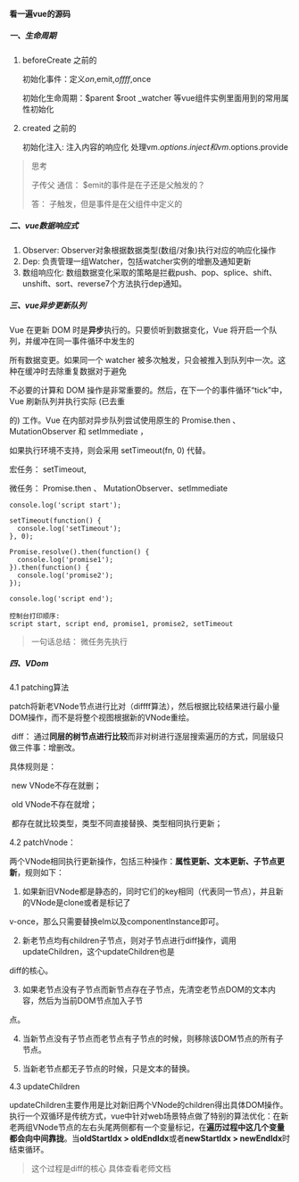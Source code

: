 #### 看一遍vue的源码

##### 一、生命周期

1. beforeCreate  之前的

   初始化事件：定义$on,$emit,$offff,$once

   初始化生命周期：$parent $root _watcher 等vue组件实例里面用到的常用属性初始化 

2. created 之前的

   初始化注入:  注入内容的响应化 处理vm.$options.inject 和 vm.$options.provide

> 思考
>
> 子传父 通信： $emit的事件是在子还是父触发的？
>
> 答： 子触发，但是事件是在父组件中定义的



##### 二、vue数据响应式

1. Observer: Observer对象根据数据类型(数组/对象)执行对应的响应化操作
2. Dep: 负责管理一组Watcher，包括watcher实例的增删及通知更新
3. 数组响应化: 数组数据变化采取的策略是拦截push、pop、splice、shift、unshift、sort、reverse7个方法执行dep通知。

##### 三、vue异步更新队列

Vue 在更新 DOM 时是**异步**执行的。只要侦听到数据变化，Vue 将开启一个队列，并缓冲在同一事件循环中发生的

所有数据变更。如果同一个 watcher 被多次触发，只会被推入到队列中一次。这种在缓冲时去除重复数据对于避免

不必要的计算和 DOM 操作是非常重要的。然后，在下一个的事件循环“tick”中，Vue 刷新队列并执行实际 (已去重

的) 工作。Vue 在内部对异步队列尝试使用原生的 Promise.then 、 MutationObserver 和 setImmediate ，

如果执行环境不支持，则会采用 setTimeout(fn, 0) 代替。



宏任务： setTimeout, 

微任务：  Promise.then 、 MutationObserver、setImmediate

```
console.log('script start');

setTimeout(function() {
  console.log('setTimeout');
}, 0);

Promise.resolve().then(function() {
  console.log('promise1');
}).then(function() {
  console.log('promise2');
});

console.log('script end');

控制台打印顺序:
script start, script end, promise1, promise2, setTimeout
```

> 一句话总结： 微任务先执行

##### 四、VDom

4.1 patching算法

​	patch将新老VNode节点进行比对（diffff算法），然后根据比较结果进行最小量DOM操作，而不是将整个视图根据新的VNode重绘。

​	diff： 通过**同层的树节点进行比较**而非对树进行逐层搜索遍历的方式，同层级只做三件事：增删改。

具体规则是：

​				new VNode不存在就删；

​				old VNode不存在就增；

​				都存在就比较类型，类型不同直接替换、类型相同执行更新；



4.2  patchVnode： 

​	两个VNode相同执行更新操作，包括三种操作：**属性更新、文本更新、子节点更新**，规则如下：

1. 如果新旧VNode都是静态的，同时它们的key相同（代表同一节点），并且新的VNode是clone或者是标记了

v-once，那么只需要替换elm以及componentInstance即可。

2. 新老节点均有children子节点，则对子节点进行diff操作，调用updateChildren，这个updateChildren也是

diff的核心。

3. 如果老节点没有子节点而新节点存在子节点，先清空老节点DOM的文本内容，然后为当前DOM节点加入子节

点。

4. 当新节点没有子节点而老节点有子节点的时候，则移除该DOM节点的所有子节点。

5. 当新老节点都无子节点的时候，只是文本的替换。

4.3 updateChildren

updateChildren主要作用是比对新旧两个VNode的children得出具体DOM操作。执行一个双循环是传统方式，vue中针对web场景特点做了特别的算法优化：在新老两组VNode节点的左右头尾两侧都有一个变量标记，在**遍历过程中这几个变量都会向中间靠拢**。当**oldStartIdx > oldEndIdx**或者**newStartIdx > newEndIdx**时结束循环。



> 这个过程是diff的核心  具体查看老师文档
